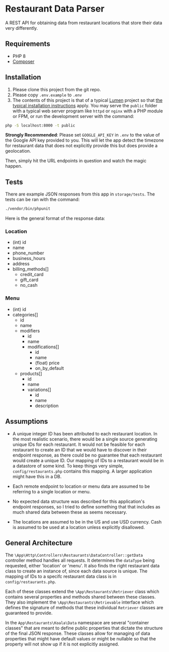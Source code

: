 # Restaurant Data Parser

A REST API for obtaining data from restaurant locations that store their data very differently.

## Requirements

* PHP 8
* [Composer](https://getcomposer.org/download/)

## Installation

1. Please clone this project from the git repo.
2. Please copy `.env.example` to `.env`
2. The contents of this project is that of
a typical [Lumen](https://lumen.laravel.com/) project so that [the typical installation instructions](https://lumen.laravel.com/docs/8.x/installation) apply.
You may serve the `public` folder with a typical web server program like `httpd` or `nginx` with a PHP module or FPM, or run the development server with the command:

```bash
php -S localhost:8000 -t public
```

**Strongly Recommended**: Please set `GOOGLE_API_KEY` in `.env` to the value of the Google API key provided to you. This will let the app
detect the timezone for restaurant data that does not explicitly provide this but does provide a geolocation.

Then, simply hit the URL endpoints in question and watch the magic happen.

## Tests

There are example JSON responses from this app in `storage/tests`. The tests can be ran with the command:

```bash
./vendor/bin/phpunit  
```

Here is the general format of the response data:

### Location

* (int) id
* name
* phone_number
* business_hours
* address
* billing_methods[]
    * credit_card
    * gift_card
    * no_cash

### Menu

* (int) id
* categories[]
    * id
    * name
    * modifiers
        * id
        * name
        * modifications[]
            * id
            * name
            * (float) price
            * on_by_default
    * products[]
        * id
        * name
        * variations[]
            * id
            * name
            * description
    
## Assumptions

* A unique integer ID has been attributed to each restaurant location. In the most realistic scenario, there would be a single source generating unique IDs
  for each restaurant. It would not be feasible for each restaurant to create an ID that we would have to discover in their endpoint response, as there
  could be no guarantee that each restaurant would create a unique ID. Our mapping of IDs to a restaurant would be in a datastore of some kind.
  To keep things very simple, `config/restaurants.php` contains this mapping. A larger application might have this in a DB.

* Each remote endpoint to location or menu data are assumed to be referring to a single location or menu.

* No expected data structure was described for this application's endpoint responses, so I tried to define something that
  that includes as much shared data between these as seems necessary.
  
* The locations are assumed to be in the US and use USD currency. Cash is assumed to be used at a location unless explicitly disallowed.

## General Architecture

The `\App\Http\Controllers\Restaurants\DataController::getData` controller method handles all requests. It determines the `dataType` being requested,
either 'location' or 'menu'. It also finds the right restaurant data class to create an instance of, since each data source is unique. The mapping of
IDs to a specifc restaurant data class is in `config/restaurants.php`.

Each of these classes extend the `\App\Restaurants\Retriever` class which contains several properties and methods shared between these classes.
They also implement the `\App\Restaurants\Retrievable` interface which defines the signature of methods that these individual `Retriever` classes
are guaranteed to provide.

In the `App\Restaurants\Koala\Data` namespace are several "container classes" that are meant to define public properties that dictate the structure
of the final JSON response. These classes allow for managing of data properties that might have default values or might be nullable so that the property
will not show up if it is not explicitly assigned.
